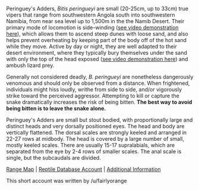 Peringuey's Adders, *Bitis peringueyi* are small (20-25cm, up to 33cm) true vipers that range from southwestern Angola south into southwestern Namibia, from near sea level up to 1,500m in the the Namib Desert.  Their primary mode of locomotion is side-winding ([see video demonstration here](https://www.youtube.com/watch?v=aSfiZfGAGro)), which allows them to ascend steep dunes with loose sand, and also helps prevent overheating by keeping part of the body off of the hot sand while they move.  Active by day or night, they are well adapted to their desert environment, where they typically bury themselves under the sand with only the top of the head exposed ([see video demonstration here](https://www.youtube.com/watch?v=014ux9KAmCw)) and ambush lizard prey.

Generally not considered deadly, *B. peringueyi* are nonetheless dangerously venomous and should only be observed from a distance.  When frightened, individuals might hiss loudly, writhe from side to side, and/or vigorously strike toward the perceived aggressor.  Attempting to kill or capture the snake dramatically increases the risk of being bitten.  **The best way to avoid being bitten is to leave the snake alone.**

Peringuey's Adders are small but stout bodied, with proportionally large and distinct heads and very dorsally positioned eyes.  The head and body are vertically flattened.  The dorsal scales are strongly keeled and arranged in 22-27 rows at midbody.  The head is covered by a large number of small, mostly keeled scales.  There are usually 15-17 supralabials, which are separated from the eye by 2-4 rows of smaller scales.  The anal scale is single, but the subcaudals are divided.

[Range Map](https://www.iucnredlist.org/species/178627/120595367)  |  [Reptile Database Account](https://reptile-database.reptarium.cz/species?genus=Bitis&species=peringueyi)  |  [Additional Information](https://www.africansnakebiteinstitute.com/snake/peringueys-adder/)

This short account was written by /u/fairlyorange